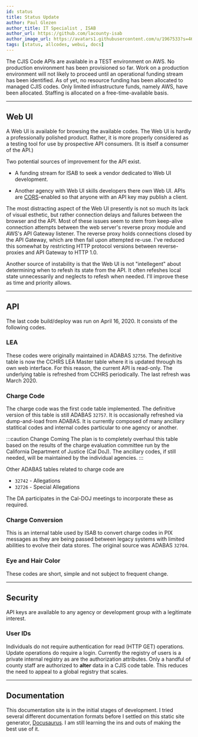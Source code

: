```yaml
---
id: status
title: Status Update
author: Paul Glezen
author_title: IT Specialist , ISAB
author_url: https://github.com/lacounty-isab
author_image_url: https://avatars1.githubusercontent.com/u/1967533?s=460&v=4
tags: [status, allcodes, webui, docs]
---
```


The CJIS Code APIs are available in a TEST environment on AWS.
No production environment has been provisioned so far.
Work on a production environment will
not likely to proceed until an operational funding stream has
been identified.  As of yet, no resource funding has been allocated
to managed CJIS codes.  Only limited infrastructure funds, namely
AWS, have been allocated.  Staffing is allocated on a
free-time-available basis.

<!--truncate-->

------------

## Web UI

A Web UI is available for browsing the available codes.
The Web UI is hardly a professionally polished product.
Rather, it is more properly considered as a testing tool
for use by prospective API consumers.  (It is itself a
consumer of the API.)

Two potential sources of improvement for the API exist.

* A funding stream for ISAB to seek a vendor dedicated to Web UI
  development.

* Another agency with Web UI skills developers there own Web UI.
  APIs are [CORS](/docs/glossary#cors)-enabled so that anyone with
  an API key may publish a client.

The most distracting aspect of the Web UI presently is not so much
its lack of visual esthetic, but rather connection delays and failures
between the browser and the API.  Most of these issues seem to stem
from keep-alive connection attempts between the web server's reverse
proxy module and AWS's API Gateway listener.  The reverse proxy holds
connections closed by the API Gateway, which are then fail upon attempted
re-use.  I've reduced this somewhat by restricting HTTP protocol versions
between reverse-proxies and API Gateway to HTTP 1.0.

Another source of instability is that the Web UI is not "intellegent"
about determining when to refesh its state from the API.  It often
refeshes local state unnecessarily and neglects to refesh when needed.
I'll improve these as time and priority allows.


-------------------

## API

The last code build/deploy was run on April 16, 2020.
It consists of the following codes.

### LEA

These codes were originally maintained in ADABAS `32756`.  The definitive
table is now the CCHRS LEA Master table where it is updated through its
own web interface.  For this reason, the current API is read-only.
The underlying table is refreshed from CCHRS periodically.  The last
refresh was March 2020.


### Charge Code

The charge code was the first code table implemented.  The definitive
version of this table is still ADABAS `32757`.  It is occasionally
refreshed via dump-and-load from ADABAS.  It is currently composed of
many ancillary statitical codes and internal codes particular to one
agency or another. 

:::caution Change Coming
The plan is to completely
overhaul this table based on the results of the charge evaluation
committee run by the California Department of Justice (Cal DoJ).
The ancillary codes, if still needed, will be maintained by the
individual agencies.
:::

Other ADABAS tables related to charge code are

* `32742` - Allegations
* `32726` - Special Allegations

The DA participates in the Cal-DOJ meetings to incorporate these as
required.

### Charge Conversion

This is an internal table used by ISAB to convert charge codes in PIX
messages as they are being passed between legacy systems with limited
abilities to evolve their data stores.  The original source was
ADABAS `32704`.

### Eye and Hair Color

These codes are short, simple and not subject to frequent change.

----------------------

## Security

API keys are available to any agency or development group with a
legitimate interest.

### User IDs

Individuals do not require authentication for read (HTTP GET) operations.
Update operations do require a login.  Currently the registry of users
is a private internal registry as are the authorization attributes.
Only a handful of county staff are authorized to **alter** data in a
CJIS code table.  This reduces the need to appeal to a global registry
that scales.

---------------------

## Documentation

This documentation site is in the initial stages of development.
I tried several different documentation formats before I settled
on this static site generator,
[Docusaurus](https://v2.docusaurus.io/).
I am still learning the ins and outs of making the best use of it.